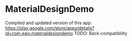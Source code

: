 # MaterialDesignDemo
Compiled and updated version of this app: https://play.google.com/store/apps/details?id=com.eajy.materialdesigndemo
TODO: Back-compatibility 


